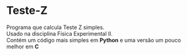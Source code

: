 # Teste-Z
Programa que calcula Teste Z simples.  
Usado na disciplina Física Experimental II.  
Contém um código mais simples em **Python** e uma versão um pouco melhor em **C**
